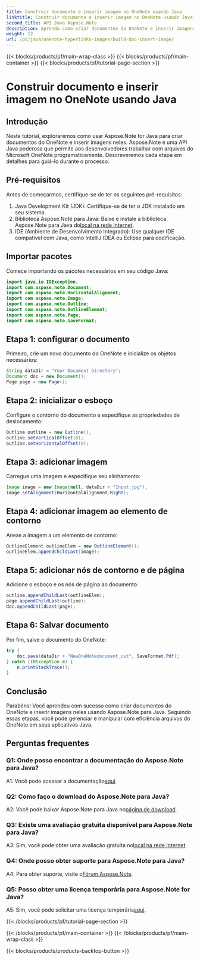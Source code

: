 ```yaml
---
title: Construir documento e inserir imagem no OneNote usando Java
linktitle: Construir documento e inserir imagem no OneNote usando Java
second_title: API Java Aspose.Note
description: Aprenda como criar documentos do OneNote e inserir imagens usando Aspose.Note para Java. Tutorial passo a passo para integração perfeita.
weight: 12
url: /pt/java/onenote-hyperlinks-images/build-doc-insert-image/
---
```


{{< blocks/products/pf/main-wrap-class >}}
{{< blocks/products/pf/main-container >}}
{{< blocks/products/pf/tutorial-page-section >}}

# Construir documento e inserir imagem no OneNote usando Java

## Introdução

Neste tutorial, exploraremos como usar Aspose.Note for Java para criar documentos do OneNote e inserir imagens neles. Aspose.Note é uma API Java poderosa que permite aos desenvolvedores trabalhar com arquivos do Microsoft OneNote programaticamente. Descreveremos cada etapa em detalhes para guiá-lo durante o processo.

## Pré-requisitos

Antes de começarmos, certifique-se de ter os seguintes pré-requisitos:

1. Java Development Kit (JDK): Certifique-se de ter o JDK instalado em seu sistema.
2.  Biblioteca Aspose.Note para Java: Baixe e instale a biblioteca Aspose.Note para Java do[local na rede Internet](https://releases.aspose.com/note/java/).
3. IDE (Ambiente de Desenvolvimento Integrado): Use qualquer IDE compatível com Java, como IntelliJ IDEA ou Eclipse para codificação.

## Importar pacotes

Comece importando os pacotes necessários em seu código Java:

```java
import java.io.IOException;
import com.aspose.note.Document;
import com.aspose.note.HorizontalAlignment;
import com.aspose.note.Image;
import com.aspose.note.Outline;
import com.aspose.note.OutlineElement;
import com.aspose.note.Page;
import com.aspose.note.SaveFormat;
```

## Etapa 1: configurar o documento

Primeiro, crie um novo documento do OneNote e inicialize os objetos necessários:

```java
String dataDir = "Your Document Directory";
Document doc = new Document();
Page page = new Page();
```

## Etapa 2: inicializar o esboço

Configure o contorno do documento e especifique as propriedades de deslocamento:

```java
Outline outline = new Outline();
outline.setVerticalOffset(0);
outline.setHorizontalOffset(0);
```

## Etapa 3: adicionar imagem

Carregue uma imagem e especifique seu alinhamento:

```java
Image image = new Image(null, dataDir + "Input.jpg");
image.setAlignment(HorizontalAlignment.Right);
```

## Etapa 4: adicionar imagem ao elemento de contorno

Anexe a imagem a um elemento de contorno:

```java
OutlineElement outlineElem = new OutlineElement();
outlineElem.appendChildLast(image);
```

## Etapa 5: adicionar nós de contorno e de página

Adicione o esboço e os nós de página ao documento:

```java
outline.appendChildLast(outlineElem);
page.appendChildLast(outline);
doc.appendChildLast(page);
```

## Etapa 6: Salvar documento

Por fim, salve o documento do OneNote:

```java
try {
    doc.save(dataDir + "NewOneNotedocument_out", SaveFormat.Pdf);
} catch (IOException e) {
    e.printStackTrace();
}
```

## Conclusão

Parabéns! Você aprendeu com sucesso como criar documentos do OneNote e inserir imagens neles usando Aspose.Note para Java. Seguindo essas etapas, você pode gerenciar e manipular com eficiência arquivos do OneNote em seus aplicativos Java.

## Perguntas frequentes

### Q1: Onde posso encontrar a documentação do Aspose.Note para Java?

 A1: Você pode acessar a documentação[aqui](https://reference.aspose.com/note/java/).

### Q2: Como faço o download do Aspose.Note para Java?

 A2: Você pode baixar Aspose.Note para Java no[página de download](https://releases.aspose.com/note/java/).

### Q3: Existe uma avaliação gratuita disponível para Aspose.Note para Java?

 A3: Sim, você pode obter uma avaliação gratuita no[local na rede Internet](https://releases.aspose.com/).

### Q4: Onde posso obter suporte para Aspose.Note para Java?

 A4: Para obter suporte, visite o[Fórum Aspose.Note](https://forum.aspose.com/c/note/28).

### Q5: Posso obter uma licença temporária para Aspose.Note for Java?

 A5: Sim, você pode solicitar uma licença temporária[aqui](https://purchase.aspose.com/temporary-license/).

{{< /blocks/products/pf/tutorial-page-section >}}

{{< /blocks/products/pf/main-container >}}
{{< /blocks/products/pf/main-wrap-class >}}

{{< blocks/products/products-backtop-button >}}

